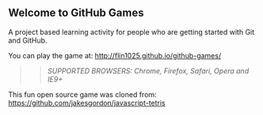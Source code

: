 ## Welcome to GitHub Games

A project based learning activity for people who are getting started with Git and GitHub.

You can play the game at: http://flin1025.github.io/github-games/

>> _*SUPPORTED BROWSERS*: Chrome, Firefox, Safari, Opera and IE9+_

This fun open source game was cloned from: https://github.com/jakesgordon/javascript-tetris
